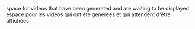 space for videos that have been generated and are waiting to be displayed   
espace pour les vidéos qui ont été générées et qui attendent d'être affichées